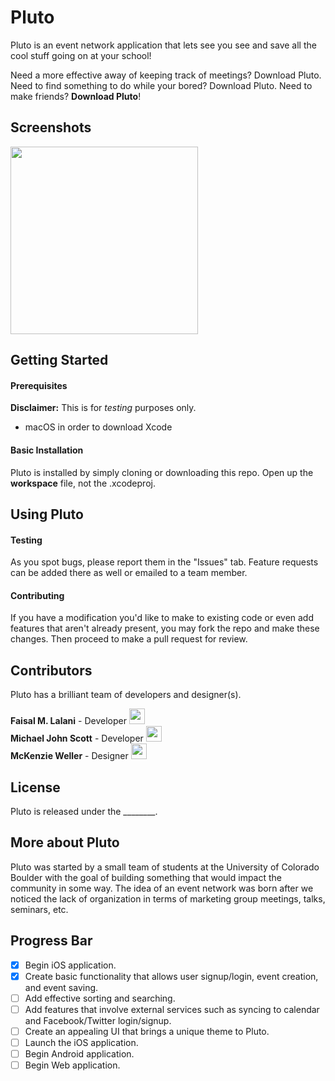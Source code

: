 # Pluto

Pluto is an event network application that lets see you see and save all the cool stuff going on at your school!

Need a more effective away of keeping track of meetings? Download Pluto. Need to find something to do while your bored? Download Pluto. Need to make friends? **Download Pluto**!

## Screenshots

<img src="http://i.imgur.com/MTgVnpu.jpg" width="300">

## Getting Started

#### Prerequisites

__Disclaimer:__ This is for _testing_ purposes only.

* macOS in order to download Xcode

#### Basic Installation

Pluto is installed by simply cloning or downloading this repo. Open up the **workspace** file, not the .xcodeproj.

## Using Pluto

#### Testing

As you spot bugs, please report them in the "Issues" tab. Feature requests can be added there as well or emailed to a team member.

#### Contributing

If you have a modification you'd like to make to existing code or even add features that aren't already present, you may fork the repo and make these changes. Then proceed to make a pull request for review.

## Contributors

Pluto has a brilliant team of developers and designer(s).

**Faisal M. Lalani** - Developer [<img src="https://github.com/favicon.ico" width="25">](https://github.com/faisalmlalani)  
**Michael John Scott** - Developer [<img src="https://github.com/favicon.ico" width="25">](https://github.com/JMichaelScott)  
**McKenzie Weller** - Designer [<img src="https://github.com/favicon.ico" width="25">](https://github.com/pikawolfy)

## License

Pluto is released under the ________.

## More about Pluto

Pluto was started by a small team of students at the University of Colorado Boulder with the goal of building something that would impact the community in some way. The idea of an event network was born after we noticed the lack of organization in terms of marketing group meetings, talks, seminars, etc.

## Progress Bar

- [x] Begin iOS application.
- [x] Create basic functionality that allows user signup/login, event creation, and event saving.
- [ ] Add effective sorting and searching.
- [ ] Add features that involve external services such as syncing to calendar and Facebook/Twitter login/signup.
- [ ] Create an appealing UI that brings a unique theme to Pluto.
- [ ] Launch the iOS application.
- [ ] Begin Android application.
- [ ] Begin Web application.
